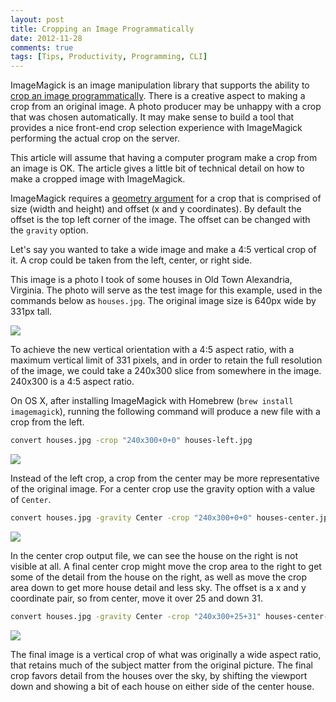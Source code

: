 ```yaml
---
layout: post
title: Cropping an Image Programmatically
date: 2012-11-28
comments: true
tags: [Tips, Productivity, Programming, CLI]
---
```


ImageMagick is an image manipulation library that supports the ability to [crop an image programmatically](http://www.imagemagick.org/Usage/crop/#crop). There is a creative aspect to making a crop from an original image. A photo producer may be unhappy with a crop that was chosen automatically. It may make sense to build a tool that provides a nice front-end crop selection experience with ImageMagick performing the actual crop on the server.

This article will assume that having a computer program make a crop from an image is OK. The article gives a little bit of technical detail on how to make a cropped image with ImageMagick.

ImageMagick requires a [geometry argument](http://www.imagemagick.org/script/command-line-processing.php#geometry) for a crop that is comprised of size (width and height) and offset (x and y coordinates). By default the offset is the top left corner of the image. The offset can be changed with the `gravity` option.

Let's say you wanted to take a wide image and make a 4:5 vertical crop of it. A crop could be taken from the left, center, or right side.

This image is a photo I took of some houses in Old Town Alexandria, Virginia. The photo will serve as the test image for this example, used in the commands below as `houses.jpg`. The original image size is 640px wide by 331px tall.

<img src="https://s3.amazonaws.com/webandy-com/blog/houses.jpg"/>

To achieve the new vertical orientation with a 4:5 aspect ratio, with a maximum vertical limit of 331 pixels, and in order to retain the full resolution of the image, we could take a 240x300 slice from somewhere in the image. 240x300 is a 4:5 aspect ratio.

On OS X, after installing ImageMagick with Homebrew (`brew install imagemagick`), running the following command will produce a new file with a crop from the left.

``` bash
convert houses.jpg -crop "240x300+0+0" houses-left.jpg
```
    
<img src="https://s3.amazonaws.com/webandy-com/blog/houses-left.jpg"/>

Instead of the left crop, a crop from the center may be more representative of the original image. For a center crop use the gravity option with a value of `Center`.

``` bash
convert houses.jpg -gravity Center -crop "240x300+0+0" houses-center.jpg
```
    
<img src="https://s3.amazonaws.com/webandy-com/blog/houses-center.jpg" />

In the center crop output file, we can see the house on the right is not visible at all. A final center crop might move the crop area to the right to get some of the detail from the house on the right, as well as move the crop area down to get more house detail and less sky. The offset is a x and y coordinate pair, so from center, move it over 25 and down 31.

``` bash
convert houses.jpg -gravity Center -crop "240x300+25+31" houses-center-final.jpg
```
    
<img src="https://s3.amazonaws.com/webandy-com/blog/houses-center-final.jpg" />
    
The final image is a vertical crop of what was originally a wide aspect ratio, that retains much of the subject matter from the original picture. The final crop favors detail from the houses over the sky, by shifting the viewport down and showing a bit of each house on either side of the center house.
